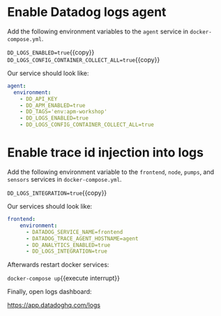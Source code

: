 # Enable Datadog logs agent

Add the following environment variables to the `agent` service in `docker-compose.yml`.

`DD_LOGS_ENABLED=true`{{copy}}
`DD_LOGS_CONFIG_CONTAINER_COLLECT_ALL=true`{{copy}}

Our service should look like:

```yaml
agent:
  environment:
    - DD_API_KEY
    - DD_APM_ENABLED=true
    - DD_TAGS='env:apm-workshop'
    - DD_LOGS_ENABLED=true
    - DD_LOGS_CONFIG_CONTAINER_COLLECT_ALL=true
```

# Enable trace id injection into logs

Add the following environment variable to the `frontend`, `node`, `pumps`,
and `sensors` services in `docker-compose.yml`.

`DD_LOGS_INTEGRATION=true`{{copy}}

Our services should look like:

```yaml
frontend:
    environment:
      - DATADOG_SERVICE_NAME=frontend
      - DATADOG_TRACE_AGENT_HOSTNAME=agent
      - DD_ANALYTICS_ENABLED=true
      - DD_LOGS_INTEGRATION=true
```

Afterwards restart docker services:

`docker-compose up`{{execute interrupt}}

Finally, open logs dashboard:

https://app.datadoghq.com/logs
